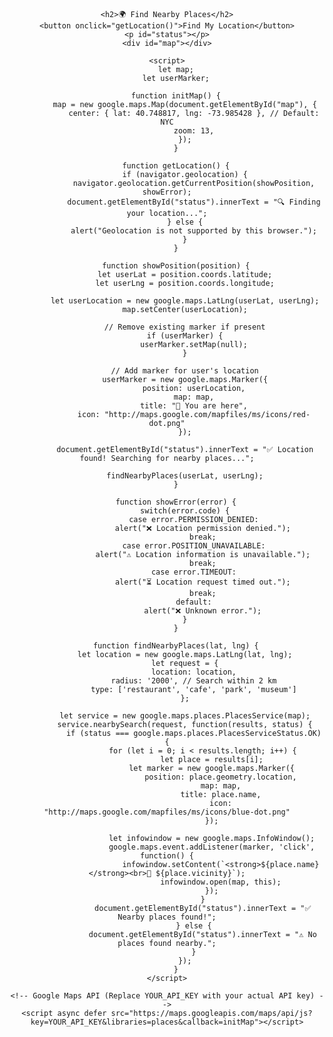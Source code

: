 <!DOCTYPE html>
<html lang="en">
<head>
    <meta charset="UTF-8">
    <meta name="viewport" content="width=device-width, initial-scale=1.0">
    <title>Vicinity Finder</title>
    <style>
        body {
            font-family: Arial, sans-serif;
            text-align: center;
        }
        #map {
            height: 500px;
            width: 100%;
            margin-top: 20px;
        }
    </style>
</head>
<body>

    <h2>🌍 Find Nearby Places</h2>
    <button onclick="getLocation()">Find My Location</button>
    <p id="status"></p>
    <div id="map"></div>

    <script>
        let map;
        let userMarker;

        function initMap() {
            map = new google.maps.Map(document.getElementById("map"), {
                center: { lat: 40.748817, lng: -73.985428 }, // Default: NYC
                zoom: 13,
            });
        }

        function getLocation() {
            if (navigator.geolocation) {
                navigator.geolocation.getCurrentPosition(showPosition, showError);
                document.getElementById("status").innerText = "🔍 Finding your location...";
            } else {
                alert("Geolocation is not supported by this browser.");
            }
        }

        function showPosition(position) {
            let userLat = position.coords.latitude;
            let userLng = position.coords.longitude;
            
            let userLocation = new google.maps.LatLng(userLat, userLng);
            map.setCenter(userLocation);

            // Remove existing marker if present
            if (userMarker) {
                userMarker.setMap(null);
            }

            // Add marker for user's location
            userMarker = new google.maps.Marker({
                position: userLocation,
                map: map,
                title: "📍 You are here",
                icon: "http://maps.google.com/mapfiles/ms/icons/red-dot.png"
            });

            document.getElementById("status").innerText = "✅ Location found! Searching for nearby places...";
            
            findNearbyPlaces(userLat, userLng);
        }

        function showError(error) {
            switch(error.code) {
                case error.PERMISSION_DENIED:
                    alert("❌ Location permission denied.");
                    break;
                case error.POSITION_UNAVAILABLE:
                    alert("⚠️ Location information is unavailable.");
                    break;
                case error.TIMEOUT:
                    alert("⏳ Location request timed out.");
                    break;
                default:
                    alert("❌ Unknown error.");
            }
        }

        function findNearbyPlaces(lat, lng) {
            let location = new google.maps.LatLng(lat, lng);
            let request = {
                location: location,
                radius: '2000', // Search within 2 km
                type: ['restaurant', 'cafe', 'park', 'museum']
            };

            let service = new google.maps.places.PlacesService(map);
            service.nearbySearch(request, function(results, status) {
                if (status === google.maps.places.PlacesServiceStatus.OK) {
                    for (let i = 0; i < results.length; i++) {
                        let place = results[i];
                        let marker = new google.maps.Marker({
                            position: place.geometry.location,
                            map: map,
                            title: place.name,
                            icon: "http://maps.google.com/mapfiles/ms/icons/blue-dot.png"
                        });

                        let infowindow = new google.maps.InfoWindow();
                        google.maps.event.addListener(marker, 'click', function() {
                            infowindow.setContent(`<strong>${place.name}</strong><br>📍 ${place.vicinity}`);
                            infowindow.open(map, this);
                        });
                    }
                    document.getElementById("status").innerText = "✅ Nearby places found!";
                } else {
                    document.getElementById("status").innerText = "⚠️ No places found nearby.";
                }
            });
        }
    </script>

    <!-- Google Maps API (Replace YOUR_API_KEY with your actual API key) -->
    <script async defer src="https://maps.googleapis.com/maps/api/js?key=YOUR_API_KEY&libraries=places&callback=initMap"></script>

</body>
</html>

